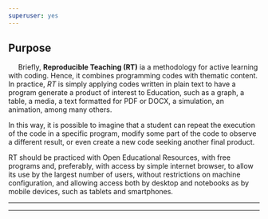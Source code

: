 ```yaml
---
superuser: yes
---
```



<!-- Google tag (gtag.js)--> 
<script async src="https://www.googletagmanager.com/gtag/js?id=G-S1L73VGCG5"></script>
<script>
  window.dataLayer = window.dataLayer || [];
  function gtag(){dataLayer.push(arguments);}
  gtag('js', new Date());

  gtag('config', 'G-S1L73VGCG5');
</script>

## Purpose <i class="fa-solid fa-bullseye"></i>

&nbsp;&nbsp;&nbsp;&nbsp; Briefly, **Reproducible Teaching (RT)** ia a methodology for active learning with coding. Hence, it combines programming codes with thematic content. In practice, *RT* is simply applying codes written in plain text to have a program generate a product of interest to Education, such as a graph, a table, a media, a text formatted for PDF or DOCX, a simulation, an animation, among many others.

In this way, it is possible to imagine that a student can repeat the execution of the code in a specific program, modify some part of the code to observe a different result, or even create a new code seeking another final product.

RT should be practiced with Open Educational Resources, with free programs and, preferably, with access by simple internet browser, to allow its use by the largest number of users, without restrictions on machine configuration, and allowing access both by desktop and notebooks as by mobile devices, such as tablets and smartphones.

  _____________________________________________________________________
  _____________________________________________________________________
  
